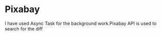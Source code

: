# Pixabay
I have used Async Task for the background work.Pixabay API is used to search for the diff
